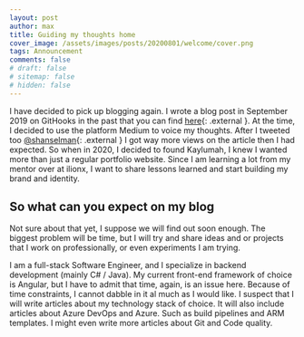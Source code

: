 ```yaml
---
layout: post
author: max
title: Guiding my thoughts home
cover_image: /assets/images/posts/20200801/welcome/cover.png
tags: Announcement
comments: false
# draft: false
# sitemap: false
# hidden: false
---
```

I have decided to pick up blogging again. I wrote a blog post in September 2019 on GitHooks in the past that you can find [here](https://medium.com/@kaylumah/using-c-code-in-your-git-hooks-66e507c01a0f){: .external }. At the time, I decided to use the platform Medium to voice my thoughts. After I tweeted too [@shanselman](https://twitter.com/shanselman){: .external } I got way more views on the article then I had expected. So when in 2020, I decided to found Kaylumah, I knew I wanted more than just a regular portfolio website. Since I am learning a lot from my mentor over at ilionx, I want to share lessons learned and start building my brand and identity.

## So what can you expect on my blog

Not sure about that yet, I suppose we will find out soon enough. The biggest problem will be time, but I will try and share ideas and or projects that I work on professionally, or even experiments I am trying.

I am a full-stack Software Engineer, and I specialize in backend development (mainly C# / Java). My current front-end framework of choice is Angular, but I have to admit that time, again, is an issue here. Because of time constraints, I cannot dabble in it al much as I would like.
I suspect that I will write articles about my technology stack of choice. 
It will also include articles about Azure DevOps and Azure. Such as build pipelines and ARM templates. I might even write more articles about Git and Code quality.